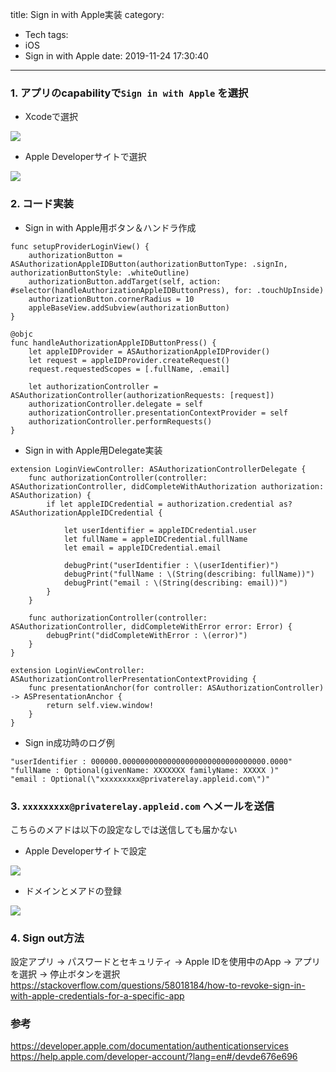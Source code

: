 title: Sign in with Apple実装
category:
  - Tech
tags:
  - iOS
  - Sign in with Apple
date: 2019-11-24 17:30:40
---
### 1. アプリのcapabilityで`Sign in with Apple` を選択

- Xcodeで選択

<a class="fancybox" rel="gallery0"><img src="../../../images/as-xcode.png" style="max-width: 100%"></a>

- Apple Developerサイトで選択

<a class="fancybox" rel="gallery0"><img src="../../../images/as-web.png" style="max-width: 100%"></a>

### 2. コード実装

- Sign in with Apple用ボタン＆ハンドラ作成

```
func setupProviderLoginView() {
    authorizationButton = ASAuthorizationAppleIDButton(authorizationButtonType: .signIn, authorizationButtonStyle: .whiteOutline)
    authorizationButton.addTarget(self, action: #selector(handleAuthorizationAppleIDButtonPress), for: .touchUpInside)
    authorizationButton.cornerRadius = 10
    appleBaseView.addSubview(authorizationButton)
}

@objc
func handleAuthorizationAppleIDButtonPress() {
    let appleIDProvider = ASAuthorizationAppleIDProvider()
    let request = appleIDProvider.createRequest()
    request.requestedScopes = [.fullName, .email]
    
    let authorizationController = ASAuthorizationController(authorizationRequests: [request])
    authorizationController.delegate = self
    authorizationController.presentationContextProvider = self
    authorizationController.performRequests()
}
```
- Sign in with Apple用Delegate実装

```
extension LoginViewController: ASAuthorizationControllerDelegate {
    func authorizationController(controller: ASAuthorizationController, didCompleteWithAuthorization authorization: ASAuthorization) {
        if let appleIDCredential = authorization.credential as? ASAuthorizationAppleIDCredential {
            
            let userIdentifier = appleIDCredential.user
            let fullName = appleIDCredential.fullName
            let email = appleIDCredential.email
            
            debugPrint("userIdentifier : \(userIdentifier)")
            debugPrint("fullName : \(String(describing: fullName))")
            debugPrint("email : \(String(describing: email))")
        }
    }
    
    func authorizationController(controller: ASAuthorizationController, didCompleteWithError error: Error) {
        debugPrint("didCompleteWithError : \(error)")
    }
}

extension LoginViewController: ASAuthorizationControllerPresentationContextProviding {
    func presentationAnchor(for controller: ASAuthorizationController) -> ASPresentationAnchor {
        return self.view.window!
    }
}
```

- Sign in成功時のログ例

```
"userIdentifier : 000000.00000000000000000000000000000000.0000"
"fullName : Optional(givenName: XXXXXXX familyName: XXXXX )"
"email : Optional(\"xxxxxxxxx@privaterelay.appleid.com\")"
```


### 3.  `xxxxxxxxx@privaterelay.appleid.com` へメールを送信

こちらのメアドは以下の設定なしでは送信しても届かない

- Apple Developerサイトで設定

<a class="fancybox" rel="gallery0"><img src="../../../images/as-config1.png" style="max-width: 100%"></a>

- ドメインとメアドの登録

<a class="fancybox" rel="gallery0"><img src="../../../images/as-config2.png" style="max-width: 100%"></a>


### 4. Sign out方法

設定アプリ -> パスワードとセキュリティ -> Apple IDを使用中のApp -> アプリを選択 -> 停止ボタンを選択
https://stackoverflow.com/questions/58018184/how-to-revoke-sign-in-with-apple-credentials-for-a-specific-app

### 参考
https://developer.apple.com/documentation/authenticationservices
https://help.apple.com/developer-account/?lang=en#/devde676e696
